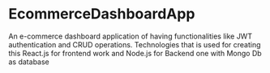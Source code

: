 # EcommerceDashboardApp
An e-commerce dashboard application of having functionalities like JWT authentication and CRUD operations. Technologies that is used for creating this React.js for frontend work and Node.js for Backend one with Mongo Db as database
